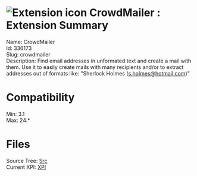 # ![Extension icon](https://addons.thunderbird.net/user-media/addon_icons/336/336173-64.png?modified=1319685620) CrowdMailer : Extension Summary

Name: CrowdMailer  
Id: 336173  
Slug: crowdmailer  
Description: Find email addresses in unformated text and create a mail with them. Use it to easily create mails with many recipients and/or to extract addresses out of formats like: "Sherlock Holmes (s.holmes@hotmail.com)"
  

# Compatibility
Min: 3.1  
Max: 24.*  

# Files

Source Tree: [Src](C:/Dev/Thunderbird/ThunderKdB/xall/xOther/336173-crowdmailer/src)  
Current XPI: [XPI](C:/Dev/Thunderbird/ThunderKdB/xall/xOther/336173-crowdmailer/xpi)  



